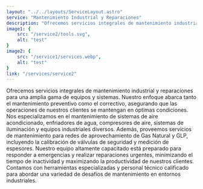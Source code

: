 ```yaml
---
layout: "../../layouts/ServiceLayout.astro"
service: "Mantenimiento Industrial y Reparaciones"
description: "Ofrecemos servicios integrales de mantenimiento industrial y reparaciones para una amplia gama de equipos y sistemas."
image1: {
    src: "/service2/tools.svg",
    alt: "test"
}
image2: {
    src: "/service1/services.webp",
    alt: "test"
}
link: "/services/service2"
---
```


Ofrecemos servicios integrales de mantenimiento industrial y reparaciones para una amplia gama de equipos y sistemas. Nuestro enfoque abarca tanto el mantenimiento preventivo como el correctivo, asegurando que las operaciones de nuestros clientes se mantengan en óptimas condiciones. Nos especializamos en el mantenimiento de sistemas de aire acondicionado, enfriadores de agua, compresores de aire, sistemas de iluminación y equipos industriales diversos. Además, proveemos servicios de mantenimiento para redes de aprovechamiento de Gas Natural y GLP, incluyendo la calibración de válvulas de seguridad y medición de espesores.
Nuestro equipo altamente capacitado está preparado para responder a emergencias y realizar reparaciones urgentes, minimizando el tiempo de inactividad y maximizando la productividad de nuestros clientes. Contamos con herramientas especializadas y personal técnico calificado para abordar una variedad de desafíos de mantenimiento en entornos industriales.